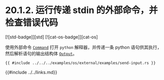 # 20.1.2. 运行传递 stdin 的外部命令，并检查错误代码

[![std-badge]][std] [![cat-os-badge]][cat-os]

使用外部命令 [`Command`] 打开 `python` 解释器，并传递一条 python 语句供其执行，然后解析语句的输出结构体 [`Output`]。

```rust,edition2018,no_run
{{ #include ../../../examples/os/external/examples/send-input.rs }}
```

[`Command`]: https://doc.rust-lang.org/std/process/struct.Command.html
[`Output`]: https://doc.rust-lang.org/std/process/struct.Output.html

{{#include ../../links.md}}
